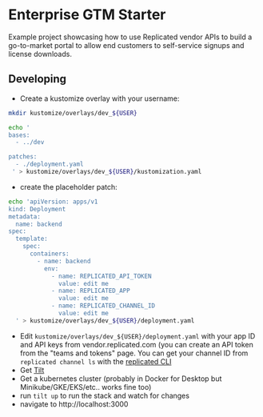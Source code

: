 Enterprise GTM Starter
====================

Example project showcasing how to use Replicated vendor APIs to build a go-to-market portal to allow end customers to self-service signups and license downloads.



Developing 
------------

- Create a kustomize overlay with your username:

```bash
mkdir kustomize/overlays/dev_${USER}
```

```bash
echo '
bases:
  - ../dev

patches:
  - ./deployment.yaml
 ' > kustomize/overlays/dev_${USER}/kustomization.yaml
```
- create the placeholder patch:
```bash
echo 'apiVersion: apps/v1
kind: Deployment
metadata:
  name: backend
spec:
  template:
    spec:
      containers:
        - name: backend
          env:
            - name: REPLICATED_API_TOKEN
              value: edit me
            - name: REPLICATED_APP
              value: edit me
            - name: REPLICATED_CHANNEL_ID
              value: edit me
  ' > kustomize/overlays/dev_${USER}/deployment.yaml
```
- Edit `kustomize/overlays/dev_${USER}/deployment.yaml` with your app ID and API keys from vendor.replicated.com (you can create an API token from the "teams and tokens" page. You can get your channel ID from `replicated channel ls` with the [replicated CLI](https://github.com/replicatedhq/replicated)
- Get [Tilt](https://github.com/windmilleng/tilt)
- Get a kubernetes cluster (probably in Docker for Desktop but Minikube/GKE/EKS/etc.. works fine too)
- run `tilt up` to run the stack and watch for changes
- navigate to http://localhost:3000
